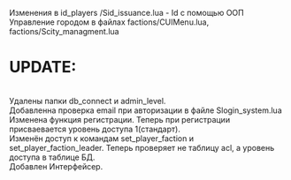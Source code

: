 Изменения в id_players /Sid_issuance.lua - Id с помощью ООП
<br>
Управление городом в файлах factions/CUIMenu.lua, factions/Scity_managment.lua
<br>
<h1>UPDATE:</h1>
<br>
Удалены папки db_connect и admin_level.
<br>
Добавленна проверка email при авторизации в файле Slogin_system.lua
<br>
Изменена функция регистрации. Теперь при регистрации присваевается уровень доступа 1(стандарт).
<br>
Изменён доступ к командам set_player_faction и set_player_faction_leader. Теперь проверяет  не таблицу acl, а уровень доступа в таблице БД.
<br>
Добавлен Интерфейсер.

